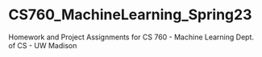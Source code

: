 # CS760_MachineLearning_Spring23

Homework and Project Assignments for CS 760 - Machine Learning Dept. of CS - UW Madison

